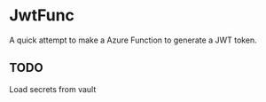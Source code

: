 # JwtFunc

A quick attempt to make a Azure Function to generate a JWT token.

## TODO
Load secrets from vault
